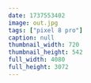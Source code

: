 ```yaml
---
date: 1737553402
image: out.jpg
tags: ["pixel 8 pro"]
caption: null
thumbnail_width: 720
thumbnail_height: 542
full_width: 4080
full_height: 3072
---
```

